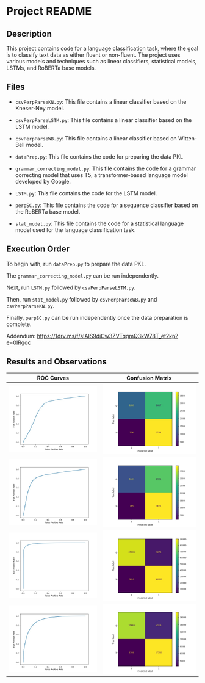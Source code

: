 # Project README

## Description

This project contains code for a language classification task, where the goal is to classify text data as either fluent or non-fluent. The project uses various models and techniques such as linear classifiers, statistical models, LSTMs, and RoBERTa base models.

## Files

- `csvPerpParseKN.py`: This file contains a linear classifier based on the Kneser-Ney model.
- `csvPerpParseLSTM.py`: This file contains a linear classifier based on the LSTM model.
- `csvPerpParseWB.py`: This file contains a linear classifier based on Witten-Bell model.

- `dataPrep.py`: This file contains the code for preparing the data PKL
- `grammar_correcting_model.py`: This file contains the code for a grammar correcting model that uses T5, a transformer-based language model developed by Google.
- `LSTM.py`: This file contains the code for the LSTM model.
- `perpSC.py`: This file contains the code for a sequence classifier based on the RoBERTa base model.

- `stat_model.py`: This file contains the code for a statistical language model used for the language classification task.

## Execution Order

To begin with, run `dataPrep.py` to prepare the data PKL.

The `grammar_correcting_model.py` can be run independently.

Next, run `LSTM.py` followed by `csvPerpParseLSTM.py`.

Then, run `stat_model.py` followed by `csvPerpParseWB.py` and `csvPerpParseKN.py`.

Finally, `perpSC.py` can be run independently once the data preparation is complete.

Addendum: https://1drv.ms/f/s!AlS9diCw3ZVTqgmQ3kW78T_et2kp?e=0IRgqc

## Results and Observations

| ROC Curves                          | Confusion Matrix                    |
| ----------------------------------- | ----------------------------------- |
| ![KN_ROC](images/kn1.jpeg) | ![KN_CM](images/kn2.jpeg) |
| ![WB_ROC](images/wb1.jpeg) | ![WB_CM](images/wb2.jpeg) |
| ![LSTM_ROC](images/lstm2.jpeg) | ![LSTM_CM](images/lstm1.jpeg) |
| ![Transformer_ROC](images/transformer1.jpeg) | ![Transformer_CM](images/transformer2.jpeg) |

